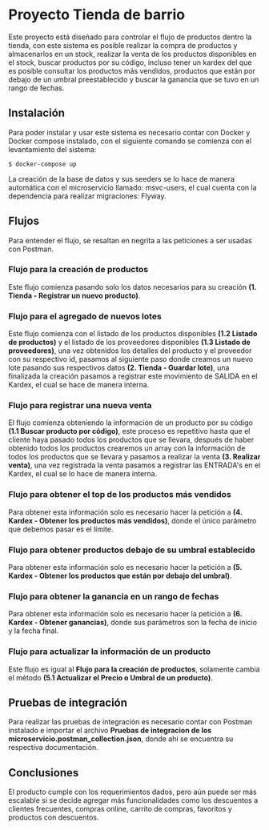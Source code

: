 # Proyecto Tienda de barrio

Este proyecto está diseñado para controlar el flujo de productos dentro la tienda, con este sistema es posible realizar la compra de productos y almacenarlos en un stock, realizar la venta de los productos disponibles en el stock, buscar productos por su código, incluso tener un kardex del que es posible consultar los productos más vendidos, productos que están por debajo de un umbral preestablecido y buscar la ganancia que se tuvo en un rango de fechas.

## Instalación

Para poder instalar y usar este sistema es necesario contar con Docker y Docker compose instalado, con el siguiente comando se comienza con el levantamiento del sistema:

```batch=
$ docker-compose up
```

La creación de la base de datos y sus seeders se lo hace de manera automática con el microservicio llamado: msvc-users, el cual cuenta con la dependencia para realizar migraciones: Flyway.

## Flujos

Para entender el flujo, se resaltan en negrita a las peticiones a ser usadas con Postman.

### Flujo para la creación de productos

Este flujo comienza pasando solo los datos necesarios para su creación **(1. Tienda - Registrar un nuevo producto)**.

### Flujo para el agregado de nuevos lotes

Este flujo comienza con el listado de los productos disponibles **(1.2 Listado de productos)** y el listado de los proveedores disponibles **(1.3 Listado de proveedores)**, una vez obtenidos los detalles del producto y el proveedor con su respectivo id, pasamos al siguiente paso donde creamos un nuevo lote pasando sus respectivos datos **(2. Tienda - Guardar lote)**, una finalizada la creación pasamos a registrar este movimiento de SALIDA en el Kardex, el cual se hace de manera interna.

### Flujo para registrar una nueva venta

El flujo comienza obteniendo la información de un producto por su código **(1.1 Buscar producto por código)**, este proceso es repetitivo hasta que el cliente haya pasado todos los productos que se llevara, después de haber obtenido todos los productos crearemos un array con la información de todos los productos que se llevara y pasamos a realizar la venta **(3. Realizar venta)**, una vez registrada la venta pasamos a registrar las ENTRADA's en el Kardex, el cual se lo hace de manera interna.

### Flujo para obtener el top de los productos más vendidos

Para obtener esta información solo es necesario hacer la petición a **(4. Kardex - Obtener los productos más vendidos)**, donde el único parámetro que debemos pasar es el límite.

### Flujo para obtener productos debajo de su umbral establecido

Para obtener esta información solo es necesario hacer la petición a **(5. Kardex - Obtener los productos que están por debajo del umbral)**.

### Flujo para obtener la ganancia en un rango de fechas

Para obtener esta información solo es necesario hacer la petición a **(6. Kardex - Obtener ganancias)**, donde sus parámetros son la fecha de inicio y la fecha final.

### Flujo para actualizar la información de un producto

Este flujo es igual al **Flujo para la creación de productos**, solamente cambia el método **(5.1 Actualizar el Precio o Umbral de un producto)**.

## Pruebas de integración

Para realizar las pruebas de integración es necesario contar con Postman instalado e importar el archivo **Pruebas de integracion de los microservicio.postman_collection.json**, donde ahí se encuentra su respectiva documentación.

## Conclusiones

El producto cumple con los requerimientos dados, pero aún puede ser más escalable si se decide agregar más funcionalidades como los descuentos a clientes frecuentes, compras online, carrito de compras, favoritos y productos con descuentos.
